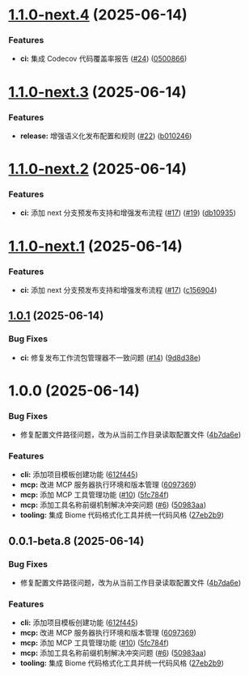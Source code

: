 # [1.1.0-next.4](https://github.com/shenjingnan/xiaozhi-client/compare/v1.1.0-next.3...v1.1.0-next.4) (2025-06-14)


### Features

* **ci:** 集成 Codecov 代码覆盖率报告 ([#24](https://github.com/shenjingnan/xiaozhi-client/issues/24)) ([0500866](https://github.com/shenjingnan/xiaozhi-client/commit/05008666a706ac3fc9e5bedc4d20be05258f1928))

# [1.1.0-next.3](https://github.com/shenjingnan/xiaozhi-client/compare/v1.1.0-next.2...v1.1.0-next.3) (2025-06-14)


### Features

* **release:** 增强语义化发布配置和规则 ([#22](https://github.com/shenjingnan/xiaozhi-client/issues/22)) ([b010246](https://github.com/shenjingnan/xiaozhi-client/commit/b010246d62984651e9099393b72ddbdbe3542d6b))

# [1.1.0-next.2](https://github.com/shenjingnan/xiaozhi-client/compare/v1.1.0-next.1...v1.1.0-next.2) (2025-06-14)


### Features

* **ci:** 添加 next 分支预发布支持和增强发布流程 ([#17](https://github.com/shenjingnan/xiaozhi-client/issues/17)) ([#19](https://github.com/shenjingnan/xiaozhi-client/issues/19)) ([db10935](https://github.com/shenjingnan/xiaozhi-client/commit/db109352082f3ddfbbb82080ea5f4a89a6137887))

# [1.1.0-next.1](https://github.com/shenjingnan/xiaozhi-client/compare/v1.0.1...v1.1.0-next.1) (2025-06-14)


### Features

* **ci:** 添加 next 分支预发布支持和增强发布流程 ([#17](https://github.com/shenjingnan/xiaozhi-client/issues/17)) ([c156904](https://github.com/shenjingnan/xiaozhi-client/commit/c15690427fbef51b8e935cd9295da3b125debf03))

## [1.0.1](https://github.com/shenjingnan/xiaozhi-client/compare/v1.0.0...v1.0.1) (2025-06-14)


### Bug Fixes

* **ci:** 修复发布工作流包管理器不一致问题 ([#14](https://github.com/shenjingnan/xiaozhi-client/issues/14)) ([9d8d38e](https://github.com/shenjingnan/xiaozhi-client/commit/9d8d38e741976ec7b224e9b100530b165b81c147))

# 1.0.0 (2025-06-14)


### Bug Fixes

* 修复配置文件路径问题，改为从当前工作目录读取配置文件 ([4b7da6e](https://github.com/shenjingnan/xiaozhi-client/commit/4b7da6e28d05da60b86f373f69c7460dbaa4c2c1))


### Features

* **cli:** 添加项目模板创建功能 ([612f445](https://github.com/shenjingnan/xiaozhi-client/commit/612f445155d49d9c10be1eda2ee6255c6c1ca708))
* **mcp:** 改进 MCP 服务器执行环境和版本管理 ([6097369](https://github.com/shenjingnan/xiaozhi-client/commit/6097369c1dda2845ab0c20bba755e55b3deec2cf))
* **mcp:** 添加 MCP 工具管理功能 ([#10](https://github.com/shenjingnan/xiaozhi-client/issues/10)) ([5fc784f](https://github.com/shenjingnan/xiaozhi-client/commit/5fc784fb91fba07f13269db4d334ead8dd81433b))
* **mcp:** 添加工具名称前缀机制解决冲突问题 ([#6](https://github.com/shenjingnan/xiaozhi-client/issues/6)) ([50983aa](https://github.com/shenjingnan/xiaozhi-client/commit/50983aa422f85f7c572ce4c2eca08ca0786e43c0))
* **tooling:** 集成 Biome 代码格式化工具并统一代码风格 ([27eb2b9](https://github.com/shenjingnan/xiaozhi-client/commit/27eb2b94a288f124c136abfca343aca12e54851e))

## 0.0.1-beta.8 (2025-06-14)


### Bug Fixes

* 修复配置文件路径问题，改为从当前工作目录读取配置文件 ([4b7da6e](https://github.com/shenjingnan/xiaozhi-client/commit/4b7da6e28d05da60b86f373f69c7460dbaa4c2c1))


### Features

* **cli:** 添加项目模板创建功能 ([612f445](https://github.com/shenjingnan/xiaozhi-client/commit/612f445155d49d9c10be1eda2ee6255c6c1ca708))
* **mcp:** 改进 MCP 服务器执行环境和版本管理 ([6097369](https://github.com/shenjingnan/xiaozhi-client/commit/6097369c1dda2845ab0c20bba755e55b3deec2cf))
* **mcp:** 添加 MCP 工具管理功能 ([#10](https://github.com/shenjingnan/xiaozhi-client/issues/10)) ([5fc784f](https://github.com/shenjingnan/xiaozhi-client/commit/5fc784fb91fba07f13269db4d334ead8dd81433b))
* **mcp:** 添加工具名称前缀机制解决冲突问题 ([#6](https://github.com/shenjingnan/xiaozhi-client/issues/6)) ([50983aa](https://github.com/shenjingnan/xiaozhi-client/commit/50983aa422f85f7c572ce4c2eca08ca0786e43c0))
* **tooling:** 集成 Biome 代码格式化工具并统一代码风格 ([27eb2b9](https://github.com/shenjingnan/xiaozhi-client/commit/27eb2b94a288f124c136abfca343aca12e54851e))
